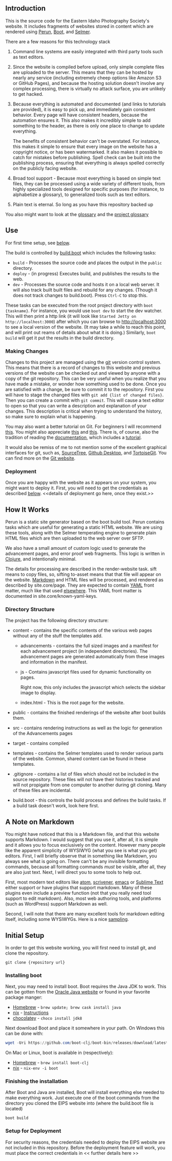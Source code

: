 ## Introduction

This is the source code for the Eastern Idaho Photography Society's website.
It includes fragments of websites stored in content which are rendered using
[Perun](https://github.com/hashobject/perun), [Boot](https://github.com/boot-clj/boot),
and [Selmer](https://github.com/yogthos/Selmer).

There are a few reasons for this technology stack

  1. Command line systems are easily integrated with third party tools such as text editors.

  2. Since the website is compiled before upload, only simple complete files are uploaded to
     the server.  This means that they can be hosted by nearly any service (including
     extremely cheep options like Amazon S3 or GitHub Pages), and because the hosting solution
     doesn't involve any complex processing, there is virtually no attack surface, you are unlikely
     to get hacked.

  3. Because everything is automated and documented (and links to tutorials are provided),
     it is easy to pick up, and immediately gain consistent behavior.  Every page will have
     consistent headers, because the automation ensures it.  This also makes it incredibly
     simple to add something to the header, as there is only one place to change to update
     everything.

     The benefits of consistent behavior can't be overstated.  For instance, this makes it
     simple to ensure that every image on the website has a copyright notice, or has been
     watermarked.  It also makes it possible to catch for mistakes before publishing.
     Spell check can be built into the publishing process, ensuring that everything is always
     spelled correctly on the publicly facing website.

  4. Broad tool support - Because most everything is based on simple text files, they
     can be processed using a wide variety of different tools, from highly specialized tools
     designed for specific purposes (for instance, to alphabetize a glossary), to generalized
     tools such as text editors.

  5. Plain text is eternal.  So long as you have this repository backed up

You also might want to look at the [glossary](./glossary.md) and the
[project glossary](./project_glossary.md)


## Use

For first time setup, see [below](#Initial_Setup).

The build is controlled by [build.boot](./build.boot) which includes the following tasks:

  * `build` - Processes the source code and places the output in the `public` directory.
  * `deploy` - (in progress) Executes build, and publishes the results to the web.
  * `dev` - Processes the source code and hosts it on a local web server.  It will also track built
    built files and rebuild for any changes.  (Though it does not track changes to build.boot).
    Press `Ctrl-C` to stop this.

These tasks can be executed from the root project directory with `boot {taskname}`.  For instance,
you would use `boot dev` to start the dev watcher.  This will then print a http link (it will
look like `Started Jetty on http://localhost:3000`) after which you can browse to
[http://localhost:3000](http://localhost:3000) to see a local version of the website.
(It may take a while to reach this point, and will print out reams of details about
what it is doing.)  Similarly, `boot build` will get it put the results in the build directory.

### Making Changes

Changes to this project are managed using the [git](https://git-scm.com/) version control system.
This means that there is a record of changes to this website and previous versions of the website
can be checked out and viewed by anyone with a copy of the git repository.  This can be very
useful when you realize that you have made a mistake, or wonder how something used to be done.
Once you are satisfied with a change, be sure to commit it to the repository.  First you will have
to stage the changed files with `git add {list of changed files}`.  Then you can create a commit
with `git commit`.  This will cause a text editor to open so that you can write a description and
explanation of your changes.  This description is critical when trying to understand the history,
so make sure to explain what is happening.

You may also want a better tutorial on Git.  For beginners I will recommend
[this](https://www.cloudways.com/blog/git-tutorial-for-beginners-version-control/).  You might also
appreciate [this](https://www.udacity.com/course/how-to-use-git-and-github--ud775) and
[this](https://www.codecademy.com/learn/learn-git).  There is, of course, also the tradition of
reading the [documentation](https://git-scm.com/documentation), which includes a
[tutorial](https://git-scm.com/docs/gittutorial).

It would also be remiss of me to not mention some of the excellent graphical interfaces for git,
such as, [SourceTree](https://www.sourcetreeapp.com/), [Github Desktop](https://desktop.github.com/),
and [TortoiseGit](https://tortoisegit.org/).  You can find more on the
[Git website](https://git-scm.com/downloads/guis/).

### Deployment

Once you are happy with the website as it appears on your system, you might want to deploy it.
First, you will need to get the credentials as described [below](#Setup-for-Deployment).
<<details of deployment go here, once they exist.>>


## How It Works

Perun is a static site generator based on the boot build tool.  Perun contains tasks which are
useful for generating a static HTML website.  We are using these tools, along with the Selmer
temperating engine to generate plain HTML files which are then uploaded to the web server over SFTP.

We also have a small amount of custom logic used to generate the advancement pages, and error proof
web fragments.  This logic is written in [Clojure](https://clojure.org/), and intentionally minimal.

The details for processing are described in the render-website task. sift means to copy files, so,
sifting to-asset means that that file will appear on the website.
[Markdown](https://daringfireball.net/projects/markdown/syntax) and HTML files will be processed,
and rendered as described by site.core/page.  They are expected to contain [YAML](http://yaml.org/)
front matter, much like that used [elsewhere](http://assemble.io/docs/YAML-front-matter.html).  This
YAML front matter is documented in site.core/known-yaml-keys.

### Directory Structure

The project has the following directory structure:

* content - contains the specific contents of the various web pages without any of the stuff the
  templates add.
  * advancements - contains the full sized images and a manifest for each advancement project (in independent directories).  The advancement pages are generated automatically from these images
    and information in the manifest.

  * js - Contains javascript files used for dynamic functionality on pages.

    Right now, this only includes the javascript which selects the sidebar image to display.
  * index.html - This is the root page for the website.

* public - contains the finished renderings of the website after boot builds them.

* src - contains rendering instructions as well as the logic for generation of the Advancements pages

* target - contains compiled

* templates - contains the Selmer templates used to render various parts of the website.  Common,
  shared content can be found in these templates.

* .gitignore - contains a list of files which should not be included in the source repository.
  These files will not have their histories tracked and will not propigate from one computer to
  another during git cloning.  Many of these files are incidental.

* build.boot - this controls the build process and defines the build tasks.  If a build task doesn't
  work, look here first.


## A Note on Markdown

You might have noticed that this is a Markdown file, and that this website supports Markdown.  I
would suggest that you use it, after all, it is simple and it allows you to focus exclusively on
the content.  However many people like the apparent simplicity of WYSIWYG (what you see is what
you get) editors.  First, I will briefly observe that in something like Markdown, you always see what is
going on.  There can't be any invisible formatting commands, because all formatting commands *must*
be visible, after all, they are also just text.  Next, I will direct you to some tools to help out.

First, most modern text editors like [atom](https://atom.io/),
[scrivener](https://www.literatureandlatte.com/scrivener.php),
[emacs](https://www.gnu.org/software/emacs/) or [Sublime Text](https://www.sublimetext.com/) either
support or have plugins that support markdown.  Many of these plugins even include a preview
function (not that you really need tool support to edit markdown).  Also, most web authoring tools,
and platforms (such as WordPress) support Markdown as well.

Second, I will note that there are many excellent tools for markdown editing itself, including
some WYSIWYGs.  Here is a nice [sampling](https://github.com/karthik/markdown_science/wiki/Tools-to-support-your-markdown-authoring).


## Initial Setup

In order to get this website working, you will first need to install git, and clone the repository.
```shell
git clone {repository url}
```

### Installing boot

Next, you may need to install boot.  Boot requires the Java JDK to work.  This can be gotten from
the [Oracle Java website](https://java.com/en/download/) or found in your favorite package manger:
* [Homebrew](https://github.com/homebrew/homebrew) - `brew update; brew cask install java`
* [nix](http://nixos.org/nix) - [Instructions](https://blog.flyingcircus.io/2016/05/12/automatic-installation-of-oracle-java/)
* [chocolatey](https://chocolatey.org/) - `choco install jdk8`

Next download Boot and place it somewhere in your path.  On Windows this can be done with:
```PowerShell
wget -Uri https://github.com/boot-clj/boot-bin/releases/download/latest/boot.exe -Outfile $env:SystemRoot/boot.exe
```

On Mac or Linux, boot is available in (respectively):
* [Homebrew](https://github.com/homebrew/homebrew) - `brew install boot-clj`
* [nix](http://nixos.org/nix) - `nix-env -i boot`

### Finishing the installation

After Boot and Java are installed, Boot will install everything else needed to make everything work.
Just execute one of the boot commands from the directory you cloned the EIPS website into (where
the build.boot file is located)

```shell
boot build
```

### Setup for Deployment

For security reasons, the credentials needed to deploy the EIPS website are not included in this
repository.  Before the deployment feature will work, you must place the correct credentials in
<< further details here >>
